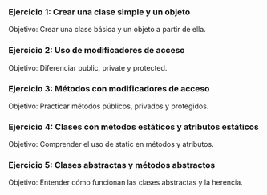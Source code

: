 ### Ejercicio 1: Crear una clase simple y un objeto 
Objetivo: Crear una clase básica y un objeto a partir de ella. 

### Ejercicio 2: Uso de modificadores de acceso 
Objetivo: Diferenciar public, private y protected.

### Ejercicio 3: Métodos con modificadores de acceso 
Objetivo: Practicar métodos públicos, privados y protegidos. 
 
### Ejercicio 4: Clases con métodos estáticos y atributos estáticos 
Objetivo: Comprender el uso de static en métodos y atributos. 

### Ejercicio 5: Clases abstractas y métodos abstractos 
Objetivo: Entender cómo funcionan las clases abstractas y la herencia. 
